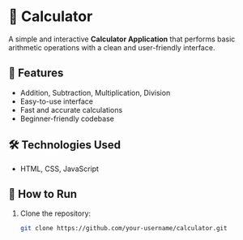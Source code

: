 # 🧮 Calculator

A simple and interactive **Calculator Application** that performs basic arithmetic operations with a clean and user-friendly interface.  

## 🚀 Features
- Addition, Subtraction, Multiplication, Division  
- Easy-to-use interface  
- Fast and accurate calculations  
- Beginner-friendly codebase  

## 🛠️ Technologies Used
- HTML, CSS, JavaScript  

## 📂 How to Run
1. Clone the repository:  
   ```bash
   git clone https://github.com/your-username/calculator.git
